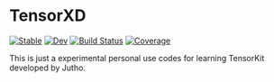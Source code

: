 # TensorXD

[![Stable](https://img.shields.io/badge/docs-stable-blue.svg)](https://PhysicsCodesLab.github.io/TensorXD.jl/stable)
[![Dev](https://img.shields.io/badge/docs-dev-blue.svg)](https://PhysicsCodesLab.github.io/TensorXD.jl/dev)
[![Build Status](https://github.com/PhysicsCodesLab/TensorXD.jl/workflows/CI/badge.svg)](https://github.com/PhysicsCodesLab/TensorXD.jl/actions)
[![Coverage](https://codecov.io/gh/PhysicsCodesLab/TensorXD.jl/branch/master/graph/badge.svg)](https://codecov.io/gh/PhysicsCodesLab/TensorXD.jl)

This is just a experimental personal use codes for learning TensorKit developed by Jutho. 
